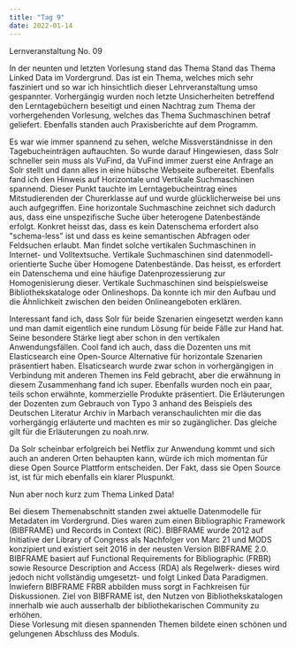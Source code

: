 ```yaml
---
title: "Tag 9"
date: 2022-01-14
---
```


Lernveranstaltung No. 09

In der neunten und letzten Vorlesung stand das Thema Stand das Thema Linked Data im Vordergrund. Das ist ein Thema, welches mich sehr fasziniert und so war ich hinsichtlich dieser Lehrveranstaltung umso gespannter. Vorhergängig wurden noch letzte Unsicherheiten betreffend den Lerntagebüchern beseitigt und einen Nachtrag zum Thema der vorhergehenden Vorlesung, welches das Thema Suchmaschinen betraf geliefert. Ebenfalls standen auch Praxisberichte auf dem Programm.

Es war wie immer spannend zu sehen, welche Missverständnisse in den Tagebucheinträgen auftauchten. So wurde darauf Hingewiesen, dass Solr schneller sein muss als VuFind, da VuFind immer zuerst eine Anfrage an Solr stellt und dann alles in eine hübsche Webseite aufbereitet. Ebenfalls fand ich den Hinweis auf Horizontale und Vertikale Suchmaschinen spannend. Dieser Punkt tauchte im Lerntagebucheintrag eines Mitstudierenden der Churerklasse auf und wurde glücklicherweise bei uns auch aufgegriffen. Eine horizontale Suchmaschine zeichnet sich dadurch aus, dass eine unspezifische Suche über heterogene Datenbestände erfolgt. Konkret heisst das, dass es kein Datenschema erfordert also "schema-less" ist und dass es keine semantischen Abfragen oder Feldsuchen erlaubt. Man findet solche vertikalen Suchmaschinen in Internet- und Volltextsuche. Vertikale Suchmaschinen sind datenmodell-orientierte Suche über Homogene Datenbestände. Das heisst, es erfordert ein Datenschema und eine häufige Datenprozessierung zur Homogenisierung dieser. Vertikale Suchmaschinen sind beispielsweise Bibliothekskataloge oder Onlineshops. Da konnte ich mir den Aufbau und die Ähnlichkeit zwischen den beiden Onlineangeboten erklären.

Interessant fand ich, dass Solr für beide Szenarien eingesetzt werden kann und man damit eigentlich eine rundum Lösung für beide Fälle zur Hand hat. Seine besondere Stärke liegt aber schon in den vertikalen Anwendungsfällen. Cool fand ich auch, dass die Dozenten uns mit Elasticsearch eine Open-Source Alternative für horizontale Szenarien präsentiert haben. Elsaticsearch wurde zwar schon in vorhergängigen in Verbindung mit anderen Themen ins Feld gebracht, aber die erwähnung in diesem Zusammenhang fand ich super. Ebenfalls wurden noch ein paar, teils schon erwähnte, kommerzielle Produkte präsentiert. Die Erläuterungen der Dozenten zum Gebrauch von Typo 3 anhand des Beispiels des Deutschen Literatur Archiv in Marbach veranschaulichten mir die das vorhergängig erläuterte und machten es mir so zugänglicher. Das gleiche gilt für die Erläuterungen zu noah.nrw.

Da Solr scheinbar erfolgreich bei Netflix zur Anwendung kommt und sich auch an anderen Orten behaupten kann, würde ich mich momentan für diese Open Source Plattform entscheiden. Der Fakt, dass sie Open Source ist, ist für mich ebenfalls ein klarer Pluspunkt. 

Nun aber noch kurz zum Thema Linked Data!

Bei diesem Themenabschnitt standen zwei aktuelle Datenmodelle für Metadaten im Vordergrund. Dies waren zum einen Bibliographic Framework (BIBFRAME) und Records in Context (RiC). BIBFRAME wurde 2012 auf Initiative der Library of Congress als Nachfolger von Marc 21 und MODS konzipiert und existiert seit 2016 in der neusten Version BIBFRAME 2.0. BIBFRAME basiert auf Functional Requirements for Bibliographic (FRBR) sowie Resource Description and Access (RDA) als Regelwerk- dieses wird jedoch nicht vollständig umgesetzt- und folgt Linked Data Paradigmen. Inwiefern BIBFRAME FRBR abbilden muss sorgt in Fachkreisen für Diskussionen. Ziel von BIBFRAME ist, den Nutzen von Bibliothekskatalogen innerhalb wie auch ausserhalb der bibliothekarischen Community zu erhöhen.  
Diese Vorlesung mit diesen spannenden Themen bildete einen schönen und gelungenen Abschluss des Moduls.
